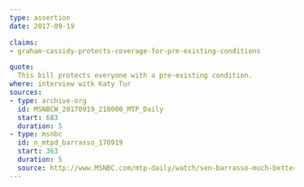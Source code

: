 ```yaml
---
type: assertion
date: 2017-09-19

claims:
- graham-cassidy-protects-coverage-for-pre-existing-conditions

quote:
  This bill protects everyone with a pre-existing condition.
where: interview witk Katy Tur
sources:
- type: archive-org
  id: MSNBCW_20170919_210000_MTP_Daily
  start: 683
  duration: 5
- type: msnbc
  id: n_mtpd_barrasso_170919
  start: 363
  duration: 5
  source: http://www.MSNBC.com/mtp-daily/watch/sen-barrasso-much-better-off-with-new-gop-health-care-plan-1050147907582
---
```

